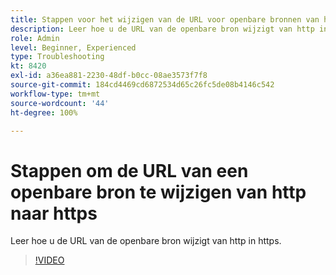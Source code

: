 ```yaml
---
title: Stappen voor het wijzigen van de URL voor openbare bronnen van http naar https
description: Leer hoe u de URL van de openbare bron wijzigt van http in https.
role: Admin
level: Beginner, Experienced
type: Troubleshooting
kt: 8420
exl-id: a36ea881-2230-48df-b0cc-08ae3573f7f8
source-git-commit: 184cd4469cd6872534d65c26fc5de08b4146c542
workflow-type: tm+mt
source-wordcount: '44'
ht-degree: 100%

---
```


# Stappen om de URL van een openbare bron te wijzigen van http naar https

Leer hoe u de URL van de openbare bron wijzigt van http in https.

>[!VIDEO](https://video.tv.adobe.com/v/335973?quality=12)
